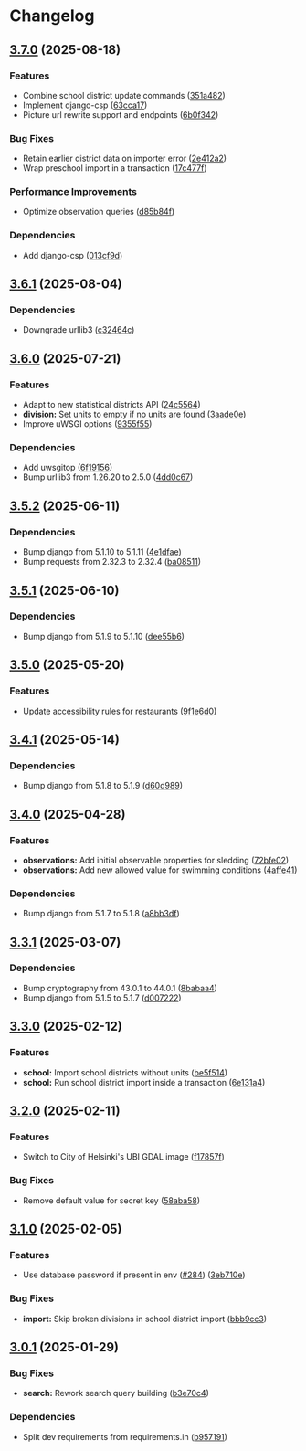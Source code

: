 # Changelog

## [3.7.0](https://github.com/City-of-Helsinki/smbackend/compare/smbackend-v3.6.1...smbackend-v3.7.0) (2025-08-18)


### Features

* Combine school district update commands ([351a482](https://github.com/City-of-Helsinki/smbackend/commit/351a482c381e9c805627fe9c3b4100ba1051c5d0))
* Implement django-csp ([63cca17](https://github.com/City-of-Helsinki/smbackend/commit/63cca172020e655d0a93f4c22d0da421a09c732c))
* Picture url rewrite support and endpoints ([6b0f342](https://github.com/City-of-Helsinki/smbackend/commit/6b0f342b7816043f7a199b78f75ebaf185d713f4))


### Bug Fixes

* Retain earlier district data on importer error ([2e412a2](https://github.com/City-of-Helsinki/smbackend/commit/2e412a268d458a47bd4c8e818958551281c1d87d))
* Wrap preschool import in a transaction ([17c477f](https://github.com/City-of-Helsinki/smbackend/commit/17c477f5ed550edb52e7c7245a0abe934de0e8b1))


### Performance Improvements

* Optimize observation queries ([d85b84f](https://github.com/City-of-Helsinki/smbackend/commit/d85b84fd24dd0ab5144170cd394b25513bbe13ac))


### Dependencies

* Add django-csp ([013cf9d](https://github.com/City-of-Helsinki/smbackend/commit/013cf9d89f40eb0e3e3f61297aae31d5a44b5db0))

## [3.6.1](https://github.com/City-of-Helsinki/smbackend/compare/smbackend-v3.6.0...smbackend-v3.6.1) (2025-08-04)


### Dependencies

* Downgrade urllib3 ([c32464c](https://github.com/City-of-Helsinki/smbackend/commit/c32464ca106adde32b83d07afae49e7725e62779))

## [3.6.0](https://github.com/City-of-Helsinki/smbackend/compare/smbackend-v3.5.2...smbackend-v3.6.0) (2025-07-21)


### Features

* Adapt to new statistical districts API ([24c5564](https://github.com/City-of-Helsinki/smbackend/commit/24c55645b8f74ec45c7936e28c4b663e64a89a15))
* **division:** Set units to empty if no units are found ([3aade0e](https://github.com/City-of-Helsinki/smbackend/commit/3aade0eeb5a142ac1ecb2c77e2ef39c84a20fb14))
* Improve uWSGI options ([9355f55](https://github.com/City-of-Helsinki/smbackend/commit/9355f55774904ef86e5a2a12cfa6356ec4f45e73))


### Dependencies

* Add uwsgitop ([6f19156](https://github.com/City-of-Helsinki/smbackend/commit/6f19156f5d8bf0024951c0570fc6b80c0846aff4))
* Bump urllib3 from 1.26.20 to 2.5.0 ([4dd0c67](https://github.com/City-of-Helsinki/smbackend/commit/4dd0c67b35459b3afa61f424131dc27360186f14))

## [3.5.2](https://github.com/City-of-Helsinki/smbackend/compare/smbackend-v3.5.1...smbackend-v3.5.2) (2025-06-11)


### Dependencies

* Bump django from 5.1.10 to 5.1.11 ([4e1dfae](https://github.com/City-of-Helsinki/smbackend/commit/4e1dfae6f0ed18ddeef06f5e75d0a33ba498a49a))
* Bump requests from 2.32.3 to 2.32.4 ([ba08511](https://github.com/City-of-Helsinki/smbackend/commit/ba085119d781d41e5dc82ee5d4ea60b39433f590))

## [3.5.1](https://github.com/City-of-Helsinki/smbackend/compare/smbackend-v3.5.0...smbackend-v3.5.1) (2025-06-10)


### Dependencies

* Bump django from 5.1.9 to 5.1.10 ([dee55b6](https://github.com/City-of-Helsinki/smbackend/commit/dee55b61b5de84a7fa8776c90df8530f074d49a0))

## [3.5.0](https://github.com/City-of-Helsinki/smbackend/compare/smbackend-v3.4.1...smbackend-v3.5.0) (2025-05-20)


### Features

* Update accessibility rules for restaurants ([9f1e6d0](https://github.com/City-of-Helsinki/smbackend/commit/9f1e6d03e527048783fd2ea8aab0e50deefb07af))

## [3.4.1](https://github.com/City-of-Helsinki/smbackend/compare/smbackend-v3.4.0...smbackend-v3.4.1) (2025-05-14)


### Dependencies

* Bump django from 5.1.8 to 5.1.9 ([d60d989](https://github.com/City-of-Helsinki/smbackend/commit/d60d989e7b5a5f05482478d5e747f0bd3c4b2382))

## [3.4.0](https://github.com/City-of-Helsinki/smbackend/compare/smbackend-v3.3.1...smbackend-v3.4.0) (2025-04-28)


### Features

* **observations:** Add initial observable properties for sledding ([72bfe02](https://github.com/City-of-Helsinki/smbackend/commit/72bfe02b25fdbc8a071e78bba00535889525aa71))
* **observations:** Add new allowed value for swimming conditions ([4affe41](https://github.com/City-of-Helsinki/smbackend/commit/4affe41b06d8ca722b711a08646084c367863b0a))


### Dependencies

* Bump django from 5.1.7 to 5.1.8 ([a8bb3df](https://github.com/City-of-Helsinki/smbackend/commit/a8bb3dfb9ff7d27d2713ab2836dbb7af69d643f1))

## [3.3.1](https://github.com/City-of-Helsinki/smbackend/compare/smbackend-v3.3.0...smbackend-v3.3.1) (2025-03-07)


### Dependencies

* Bump cryptography from 43.0.1 to 44.0.1 ([8babaa4](https://github.com/City-of-Helsinki/smbackend/commit/8babaa4106fe9e921ddd2dcf09235ba8264d9751))
* Bump django from 5.1.5 to 5.1.7 ([d007222](https://github.com/City-of-Helsinki/smbackend/commit/d007222a87596cb820f07ce4378833296f09d7d8))

## [3.3.0](https://github.com/City-of-Helsinki/smbackend/compare/smbackend-v3.2.0...smbackend-v3.3.0) (2025-02-12)


### Features

* **school:** Import school districts without units ([be5f514](https://github.com/City-of-Helsinki/smbackend/commit/be5f5142a61892ecf43b1f859b4dd17f82745169))
* **school:** Run school district import inside a transaction ([6e131a4](https://github.com/City-of-Helsinki/smbackend/commit/6e131a48a06570fc91503ca812485fcd4609127b))

## [3.2.0](https://github.com/City-of-Helsinki/smbackend/compare/smbackend-v3.1.0...smbackend-v3.2.0) (2025-02-11)


### Features

* Switch to City of Helsinki's UBI GDAL image ([f17857f](https://github.com/City-of-Helsinki/smbackend/commit/f17857f902aa2ecdd13a0bd10d8e78fd2f6effb0))


### Bug Fixes

* Remove default value for secret key ([58aba58](https://github.com/City-of-Helsinki/smbackend/commit/58aba5874d3712a5b6b2a65a0ebb78358da24aa2))

## [3.1.0](https://github.com/City-of-Helsinki/smbackend/compare/smbackend-v3.0.1...smbackend-v3.1.0) (2025-02-05)


### Features

* Use database password if present in env ([#284](https://github.com/City-of-Helsinki/smbackend/issues/284)) ([3eb710e](https://github.com/City-of-Helsinki/smbackend/commit/3eb710ef9d19fa33ec0d4e95adefa07ea7dfb05d))


### Bug Fixes

* **import:** Skip broken divisions in school district import ([bbb9cc3](https://github.com/City-of-Helsinki/smbackend/commit/bbb9cc37f5f7ee1762327cd54569c24abf471cdb))

## [3.0.1](https://github.com/City-of-Helsinki/smbackend/compare/smbackend-v3.0.0...smbackend-v3.0.1) (2025-01-29)


### Bug Fixes

* **search:** Rework search query building ([b3e70c4](https://github.com/City-of-Helsinki/smbackend/commit/b3e70c40d87d9b83d34b50c1755826ff1f88a00b))


### Dependencies

* Split dev requirements from requirements.in ([b957191](https://github.com/City-of-Helsinki/smbackend/commit/b95719164bc91385660fd6fd4df8c92942e0901c))
